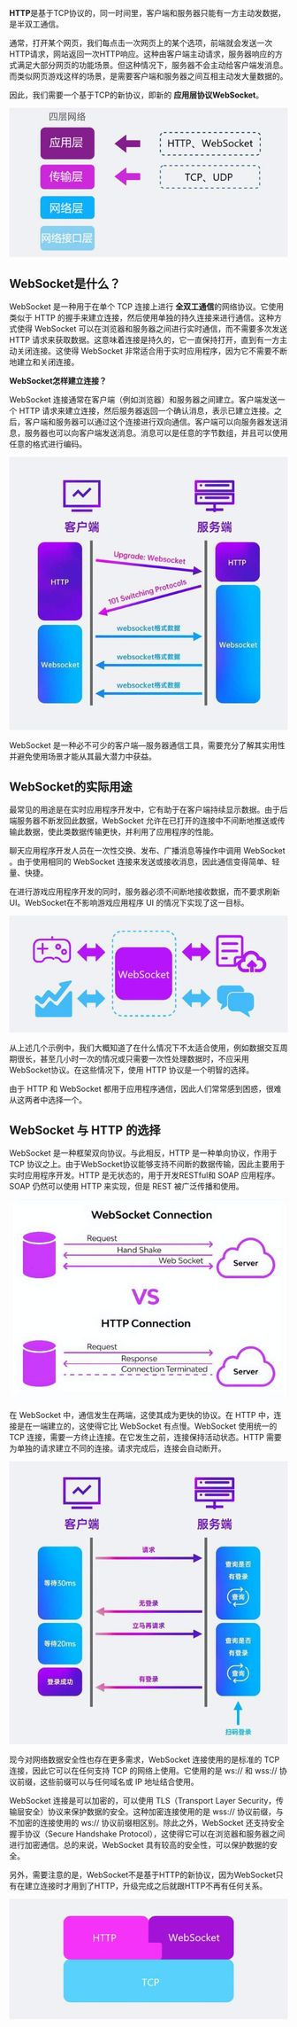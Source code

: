 **HTTP**是基于TCP协议的，同一时间里，客户端和服务器只能有一方主动发数据，是半双工通信。

通常，打开某个网页，我们每点击一次网页上的某个选项，前端就会发送一次HTTP请求，网站返回一次HTTP响应。这种由客户端主动请求，服务器响应的方式满足大部分网页的功能场景。但这种情况下，服务器不会主动给客户端发消息。而类似网页游戏这样的场景，是需要客户端和服务器之间互相主动发大量数据的。

因此，我们需要一个基于TCP的新协议，即新的 **应用层协议WebSocket**。

![1725363712234-6a92f8e1-4492-470c-a83b-474a2f10c604.jpeg](./assets/1725363712234-6a92f8e1-4492-470c-a83b-474a2f10c604.jpeg)

## WebSocket是什么？

WebSocket 是一种用于在单个 TCP 连接上进行 **全双工通信**的网络协议。它使用类似于 HTTP 的握手来建立连接，然后使用单独的持久连接来进行通信。这种方式使得 WebSocket 可以在浏览器和服务器之间进行实时通信，而不需要多次发送 HTTP 请求来获取数据。这意味着连接是持久的，它一直保持打开，直到有一方主动关闭连接。这使得 WebSocket 非常适合用于实时应用程序，因为它不需要不断地建立和关闭连接。

**WebSocket怎样建立连接？**

WebSocket 连接通常在客户端（例如浏览器）和服务器之间建立。客户端发送一个 HTTP 请求来建立连接，然后服务器返回一个确认消息，表示已建立连接。之后，客户端和服务器可以通过这个连接进行双向通信。客户端可以向服务器发送消息，服务器也可以向客户端发送消息。消息可以是任意的字节数组，并且可以使用任意的格式进行编码。

![1725363712248-e6cc5973-2638-438f-b061-d64111e225e4.jpeg](./assets/1725363712248-e6cc5973-2638-438f-b061-d64111e225e4.jpeg)

WebSocket 是一种必不可少的客户端—服务器通信工具，需要充分了解其实用性并避免使用场景才能从其最大潜力中获益。

## WebSocket的实际用途

最常见的用途是在实时应用程序开发中，它有助于在客户端持续显示数据。由于后端服务器不断发回此数据，WebSocket 允许在已打开的连接中不间断地推送或传输此数据，使此类数据传输更快，并利用了应用程序的性能。

聊天应用程序开发人员在一次性交换、发布、广播消息等操作中调用 WebSocket 。由于使用相同的 WebSocket 连接来发送或接收消息，因此通信变得简单、轻量、快捷。

在进行游戏应用程序开发的同时，服务器必须不间断地接收数据，而不要求刷新 UI。WebSocket在不影响游戏应用程序 UI 的情况下实现了这一目标。

![1725363712269-b0340d4a-a0c5-4119-ab8b-bc7539ef88e2.jpeg](./assets/1725363712269-b0340d4a-a0c5-4119-ab8b-bc7539ef88e2.jpeg)

从上述几个示例中，我们大概知道了在什么情况下不太适合使用，例如数据交互周期很长，甚至几小时一次的情况或只需要一次性处理数据时，不应采用 WebSocket协议。在这些情况下，使用 HTTP 协议是一个明智的选择。

由于 HTTP 和 WebSocket 都用于应用程序通信，因此人们常常感到困惑，很难从这两者中选择一个。

## WebSocket 与 HTTP 的选择

WebSocket 是一种框架双向协议。与此相反，HTTP 是一种单向协议，作用于 TCP 协议之上。由于WebSocket协议能够支持不间断的数据传输，因此主要用于实时应用程序开发。HTTP 是无状态的，用于开发RESTful和 SOAP 应用程序。SOAP 仍然可以使用 HTTP 来实现，但是 REST 被广泛传播和使用。

![1725363712289-8347c7cc-54f3-4a84-a9b2-f5a6b0584b9a.jpeg](./assets/1725363712289-8347c7cc-54f3-4a84-a9b2-f5a6b0584b9a.jpeg)

在 WebSocket 中，通信发生在两端，这使其成为更快的协议。在 HTTP 中，连接是在一端建立的，这使得它比 WebSocket 有点慢。WebSocket 使用统一的 TCP 连接，需要一方终止连接。在它发生之前，连接保持活动状态。HTTP 需要为单独的请求建立不同的连接。请求完成后，连接会自动断开。

![1725363712570-7ee0a5b1-e93d-41d6-a199-dcbfac98f168.jpeg](./assets/1725363712570-7ee0a5b1-e93d-41d6-a199-dcbfac98f168.jpeg)

现今对网络数据安全性也存在更多需求，WebSocket 连接使用的是标准的 TCP 连接，因此它可以在任何支持 TCP 的网络上使用。它使用的是 ws:// 和 wss:// 协议前缀，这些前缀可以与任何域名或 IP 地址结合使用。

WebSocket 连接是可以加密的，可以使用 TLS（Transport Layer Security，传输层安全）协议来保护数据的安全。这种加密连接使用的是 wss:// 协议前缀，与不加密的连接使用的 ws:// 协议前缀相区别。除此之外，WebSocket 还支持安全握手协议（Secure Handshake Protocol），这使得它可以在浏览器和服务器之间进行加密通信。总的来说，WebSocket 具有较高的安全性，可以保护数据的安全。

另外，需要注意的是，WebSocket不是基于HTTP的新协议，因为WebSocket只有在建立连接时才用到了HTTP，升级完成之后就跟HTTP不再有任何关系。

![1725363712558-bcf47d92-99fb-4b46-a0fe-94e0df25ca8f.jpeg](./assets/1725363712558-bcf47d92-99fb-4b46-a0fe-94e0df25ca8f.jpeg)
